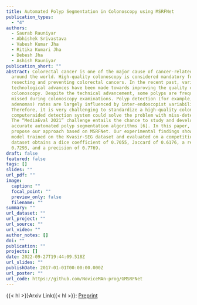 ```yaml
---
title: Automated Polyp Segmentation in Colonoscopy using MSRFNet
publication_types:
  - "4"
authors:
  - Saurab Rauniyar
  - Abhishek Srivastava
  - Vabesh Kumar Jha
  - Ritika Kumari Jha
  - Debesh Jha
  - Ashish Rauniyar
publication_short: ""
abstract: Colorectal cancer is one of the major cause of cancer-related death
  around the world. High-quality colonoscopy is considered mandatory for
  resecting and preventing colorectal cancers. In the recent past, various
  technological advances have been made towards improving the quality of
  colonoscopy. Despite the technical advancement, some polyps are frequently
  missed during colonoscopy examinations. Polyp detection (for example,
  adenomas) rates are largely influenced by inter-endoscopist variability.
  Therefore, it is very challenging to standardize a high-quality colonoscopy. A
  computeraided detection system could solve the problem with miss-detection.
  The “MediaEval 2021” challenge entails the chance to study and develop
  accurate automated polyp segmentation algorithms [6]. In this paper, we
  propose our approach based on MSRFNet. Our experimental findings show that the
  model trained on the Kvasir-SEG dataset and evaluated on a competition test
  dataset obtains a dice coefficient of 0.7055, Jaccard of 0.6176, a recall of
  0.7293, and a precision of 0.7769.
draft: false
featured: false
tags: []
slides: ""
url_pdf: ""
image:
  caption: ""
  focal_point: ""
  preview_only: false
  filename: ""
summary: ""
url_dataset: ""
url_project: ""
url_source: ""
url_video: ""
author_notes: []
doi: ""
publication: ""
projects: []
date: 2022-09-27T19:44:09.518Z
url_slides: ""
publishDate: 2017-01-01T00:00:00.000Z
url_poster: ""
url_code: https://github.com/NoviceMAn-prog/GMSRFNet
---
```

{{< hl >}}Arxiv Link{{< hl >}}: [Preprint](http://ceur-ws.org/Vol-3181/paper40.pdf)

